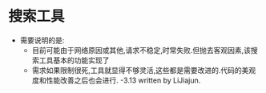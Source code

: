 # 搜索工具
- 需要说明的是:
    - 目前可能由于网络原因或其他,请求不稳定,时常失败.但抛去客观因素,该搜索工具基本的功能实现了
    - 需求如果限制很死,工具就显得不够灵活,这些都是需要改进的.代码的美观度和性能改善之后也会进行. -3.13 written by LiJiajun.
